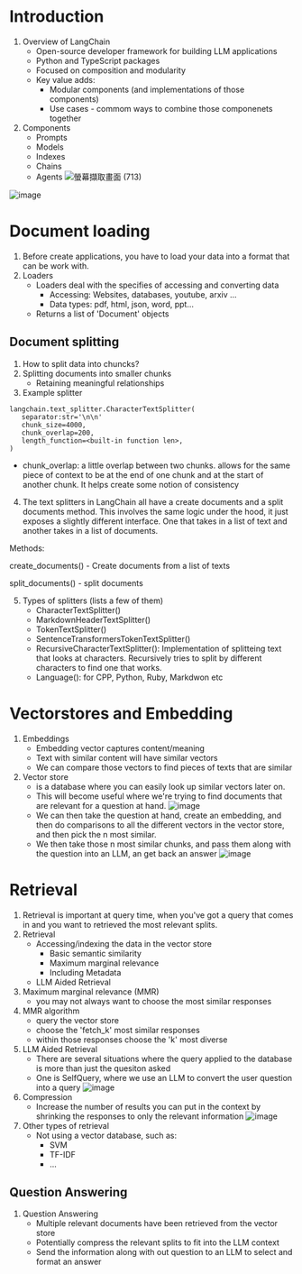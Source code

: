 # Introduction 
1. Overview of LangChain
   - Open-source developer framework for building LLM applications
   - Python and TypeScript packages
   - Focused on composition and modularity
   - Key value adds:
     + Modular components (and implementations of those components)
     + Use cases - commom ways to combine those componenets together
2. Components
   - Prompts
   - Models
   - Indexes
   - Chains
   - Agents
![螢幕擷取畫面 (713)](https://github.com/FionaYuY/LangChain_chat_with_your_data_notes/assets/151610467/761e2b59-8f73-4bdf-a0dc-f5c75b720e80)

![image](https://github.com/FionaYuY/LangChain_chat_with_your_data_notes/blob/03d792a22b260c3f9c8748fe23c66fd52c54661f/RAG.png)

# Document loading 
1. Before create applications, you have to load your data into a format that can be work with.
2. Loaders
   - Loaders deal with the specifies of accessing and converting data
     + Accessing: Websites, databases, youtube, arxiv ...
     + Data types: pdf, html, json, word, ppt...
   - Returns a list of 'Document' objects

## Document splitting
1. How to split data into chuncks?
2. Splitting documents into smaller chunks
   - Retaining meaningful relationships
3. Example splitter

```
langchain.text_splitter.CharacterTextSplitter(
   separator:str='\n\n'
   chunk_size=4000,
   chunk_overlap=200,
   length_function=<built-in function len>,
)
```
   - chunk_overlap: a little overlap between two chunks. allows for the same piece of context to be at the end of one chunk and at the start of another chunk. It helps create some notion of consistency
4. The text splitters in LangChain all have a create documents and a split documents method. This involves the same logic under the hood, it just exposes a slightly different interface. One that takes in a list of text and another takes in a list of documents.

Methods:

create_documents() - Create documents from a list of texts

split_documents() - split documents

5. Types of splitters (lists a few of them)
   - CharacterTextSplitter()
   - MarkdownHeaderTextSplitter()
   - TokenTextSplitter()
   - SentenceTransformersTokenTextSplitter()
   - RecursiveCharacterTextSplitter(): Implementation of splitteing text that looks at characters. Recursively tries to split by different characters to find one that works.
   - Language(): for CPP, Python, Ruby, Markdwon etc

# Vectorstores and Embedding 
1. Embeddings
   - Embedding vector captures content/meaning
   - Text with similar content will have similar vectors
   - We can compare those vectors to find pieces of texts that are similar
2. Vector store
   - is a database where you can easily look up similar vectors later on.
   - This will become useful where we're trying to find documents that are relevant for a question at hand.
![image](https://github.com/FionaYuY/LangChain_chat_with_your_data_notes/blob/eace526aa4ab9764d9cd976a715b4171f625a582/VectorStore.png)
   - We can then take the question at hand, create an embedding, and then do comparisons to all the different vectors in the vector store, and then pick the n most similar.
   - We then take those n most similar chunks, and pass them along with the question into an LLM, an get back an answer
![image](https://github.com/FionaYuY/LangChain_chat_with_your_data_notes/blob/2840aa8cb3fb93f0b21a9232d0de19639501a239/VectorStore_and_Database.png)

# Retrieval
1. Retrieval is important at query time, when you've got a query that comes in and you want to retrieved the most relevant splits.
2. Retrieval
   - Accessing/indexing the data in the vector store
     + Basic semantic similarity
     + Maximum marginal relevance
     + Including Metadata
   - LLM Aided Retrieval
3. Maximum marginal relevance (MMR)
   - you may not always want to choose the most similar responses
4. MMR algorithm
   - query the vector store
   - choose the 'fetch_k' most similar responses
   - within those responses choose the 'k' most diverse
5. LLM Aided Retrieval
   - There are several situations where the query applied to the database is more than just the quesiton asked
   - One is SelfQuery, where we use an LLM to convert the user question into a query
![image](https://github.com/FionaYuY/LangChain_chat_with_your_data_notes/blob/dcee8c7adff177a69f912b5b9a95abf1405454cc/LLM_Aided_Retrieval.png)
6. Compression
   - Increase the number of results you can put in the context by shrinking the responses to only the relevant information
![image](https://github.com/FionaYuY/LangChain_chat_with_your_data_notes/blob/57207de7ffc4d6672ccf54c168dcbbb342adc8d0/screenshots/Compression.png)
7. Other types of retrieval
   - Not using a vector database, such as:
     + SVM
     + TF-IDF
     + ...

## Question Answering
1. Question Answering
   - Multiple relevant documents have been retrieved from the vector store
   - Potentially compress the relevant splits to fit into the LLM context
   - Send the information along with out question to an LLM to select and format an answer







